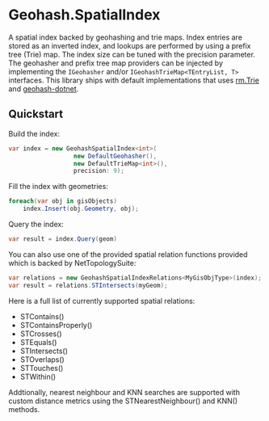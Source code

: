 # Geohash.SpatialIndex
A spatial index backed by geohashing and trie maps. Index entries are stored as an inverted index, and lookups are performed by using a prefix tree (Trie) map. The index size can be tuned with the precision parameter. The geohasher and prefix tree map providers can be injected by implementing the `IGeohasher` and/or `IGeohashTrieMap<TEntryList, T>` interfaces. This library ships with default implementations that uses [rm.Trie](https://github.com/rmandvikar/csharp-trie) and [geohash-dotnet](https://github.com/postlagerkarte/geohash-dotnet).

## Quickstart
Build the index:
```csharp
var index = new GeohashSpatialIndex<int>(
                  new DefaultGeohasher(), 
                  new DefaultTrieMap<int>(), 
                  precision: 9);
```  

Fill the index with geometries:
```csharp
foreach(var obj in gisObjects)
    index.Insert(obj.Geometry, obj);
```

Query the index:
```csharp
var result = index.Query(geom)
```

You can also use one of the provided spatial relation functions provided which is backed by NetTopologySuite:
```csharp
var relations = new GeohashSpatialIndexRelations<MyGisObjType>(index);
var result = relations.STIntersects(myGeom);
```
Here is a full list of currently supported spatial relations:
* STContains()
* STContainsProperly()
* STCrosses()
* STEquals()
* STIntersects()
* STOverlaps()
* STTouches()
* STWithin()

Addtionally, nearest neighbour and KNN searches are supported with custom distance metrics using the STNearestNeighbour() and KNN() methods.
